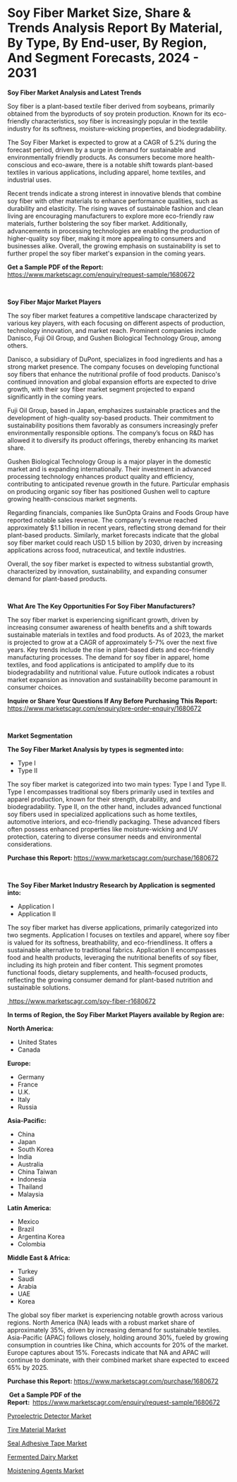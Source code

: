<p><h1>Soy Fiber Market Size, Share & Trends Analysis Report By Material, By Type, By End-user, By Region, And Segment Forecasts, 2024 - 2031</h1></p><p><strong>Soy Fiber Market Analysis and Latest Trends</strong></p>
<p><p>Soy fiber is a plant-based textile fiber derived from soybeans, primarily obtained from the byproducts of soy protein production. Known for its eco-friendly characteristics, soy fiber is increasingly popular in the textile industry for its softness, moisture-wicking properties, and biodegradability. </p><p>The Soy Fiber Market is expected to grow at a CAGR of 5.2% during the forecast period, driven by a surge in demand for sustainable and environmentally friendly products. As consumers become more health-conscious and eco-aware, there is a notable shift towards plant-based textiles in various applications, including apparel, home textiles, and industrial uses. </p><p>Recent trends indicate a strong interest in innovative blends that combine soy fiber with other materials to enhance performance qualities, such as durability and elasticity. The rising waves of sustainable fashion and clean living are encouraging manufacturers to explore more eco-friendly raw materials, further bolstering the soy fiber market. Additionally, advancements in processing technologies are enabling the production of higher-quality soy fiber, making it more appealing to consumers and businesses alike. Overall, the growing emphasis on sustainability is set to further propel the soy fiber market's expansion in the coming years.</p></p>
<p><strong>Get a Sample PDF of the Report:&nbsp;</strong> <a href="https://www.marketscagr.com/enquiry/request-sample/1680672?utm_campaign=1848&utm_medium=2&utm_source=Github&utm_content=ia&utm_term=16122024&utm_id=soy-fiber">https://www.marketscagr.com/enquiry/request-sample/1680672</a></p>
<p>&nbsp;</p>
<p><strong>Soy Fiber Major Market Players</strong></p>
<p><p>The soy fiber market features a competitive landscape characterized by various key players, with each focusing on different aspects of production, technology innovation, and market reach. Prominent companies include Danisco, Fuji Oil Group, and Gushen Biological Technology Group, among others.</p><p>Danisco, a subsidiary of DuPont, specializes in food ingredients and has a strong market presence. The company focuses on developing functional soy fibers that enhance the nutritional profile of food products. Danisco's continued innovation and global expansion efforts are expected to drive growth, with their soy fiber market segment projected to expand significantly in the coming years.</p><p>Fuji Oil Group, based in Japan, emphasizes sustainable practices and the development of high-quality soy-based products. Their commitment to sustainability positions them favorably as consumers increasingly prefer environmentally responsible options. The company’s focus on R&D has allowed it to diversify its product offerings, thereby enhancing its market share.</p><p>Gushen Biological Technology Group is a major player in the domestic market and is expanding internationally. Their investment in advanced processing technology enhances product quality and efficiency, contributing to anticipated revenue growth in the future. Particular emphasis on producing organic soy fiber has positioned Gushen well to capture growing health-conscious market segments.</p><p>Regarding financials, companies like SunOpta Grains and Foods Group have reported notable sales revenue. The company's revenue reached approximately $1.1 billion in recent years, reflecting strong demand for their plant-based products. Similarly, market forecasts indicate that the global soy fiber market could reach USD 1.5 billion by 2030, driven by increasing applications across food, nutraceutical, and textile industries.</p><p>Overall, the soy fiber market is expected to witness substantial growth, characterized by innovation, sustainability, and expanding consumer demand for plant-based products.</p></p>
<p>&nbsp;</p>
<p><strong>What Are The Key Opportunities For Soy Fiber Manufacturers?</strong></p>
<p><p>The soy fiber market is experiencing significant growth, driven by increasing consumer awareness of health benefits and a shift towards sustainable materials in textiles and food products. As of 2023, the market is projected to grow at a CAGR of approximately 5-7% over the next five years. Key trends include the rise in plant-based diets and eco-friendly manufacturing processes. The demand for soy fiber in apparel, home textiles, and food applications is anticipated to amplify due to its biodegradability and nutritional value. Future outlook indicates a robust market expansion as innovation and sustainability become paramount in consumer choices.</p></p>
<p><strong>Inquire or Share Your Questions If Any Before Purchasing This Report:</strong> <a href="https://www.marketscagr.com/enquiry/pre-order-enquiry/1680672?utm_campaign=1848&utm_medium=2&utm_source=Github&utm_content=ia&utm_term=16122024&utm_id=soy-fiber">https://www.marketscagr.com/enquiry/pre-order-enquiry/1680672</a></p>
<p>&nbsp;</p>
<p><strong>Market Segmentation</strong></p>
<p><strong>The Soy Fiber Market Analysis by types is segmented into:</strong></p>
<p><ul><li>Type I</li><li>Type II</li></ul></p>
<p><p>The soy fiber market is categorized into two main types: Type I and Type II. Type I encompasses traditional soy fibers primarily used in textiles and apparel production, known for their strength, durability, and biodegradability. Type II, on the other hand, includes advanced functional soy fibers used in specialized applications such as home textiles, automotive interiors, and eco-friendly packaging. These advanced fibers often possess enhanced properties like moisture-wicking and UV protection, catering to diverse consumer needs and environmental considerations.</p></p>
<p><strong>Purchase this Report:&nbsp;</strong><a href="https://www.marketscagr.com/purchase/1680672?utm_campaign=1848&utm_medium=2&utm_source=Github&utm_content=ia&utm_term=16122024&utm_id=soy-fiber">https://www.marketscagr.com/purchase/1680672</a></p>
<p>&nbsp;</p>
<p><strong>The Soy Fiber Market Industry Research by Application is segmented into:</strong></p>
<p><ul><li>Application I</li><li>Application II</li></ul></p>
<p><p>The soy fiber market has diverse applications, primarily categorized into two segments. Application I focuses on textiles and apparel, where soy fiber is valued for its softness, breathability, and eco-friendliness. It offers a sustainable alternative to traditional fabrics. Application II encompasses food and health products, leveraging the nutritional benefits of soy fiber, including its high protein and fiber content. This segment promotes functional foods, dietary supplements, and health-focused products, reflecting the growing consumer demand for plant-based nutrition and sustainable solutions.</p></p>
<p><a href="https://www.marketscagr.com/soy-fiber-r1680672?utm_campaign=1848&utm_medium=2&utm_source=Github&utm_content=ia&utm_term=16122024&utm_id=soy-fiber">&nbsp;https://www.marketscagr.com/soy-fiber-r1680672</a></p>
<p><strong>In terms of Region, the Soy Fiber Market Players available by Region are:</strong></p>
<p>
    <p> <strong> North America: </strong>
        <ul>
            <li>United States</li>
            <li>Canada</li>
        </ul>
        </p> 
    <p> <strong> Europe: </strong>
        <ul>
            <li>Germany</li>
            <li>France</li>
            <li>U.K.</li>
            <li>Italy</li>
            <li>Russia</li>
        </ul>
        </p> 
    <p> <strong> Asia-Pacific: </strong>
        <ul>
            <li>China</li>
            <li>Japan</li>
            <li>South Korea</li>
            <li>India</li>
            <li>Australia</li>
            <li>China Taiwan</li>
            <li>Indonesia</li>
            <li>Thailand</li>
            <li>Malaysia</li>
        </ul>
        </p> 
    <p> <strong> Latin America: </strong>
        <ul>
            <li>Mexico</li>
            <li>Brazil</li>
            <li>Argentina Korea</li>
            <li>Colombia</li>
        </ul>
        </p> 
    <p> <strong> Middle East & Africa: </strong>
        <ul>
            <li>Turkey</li>
            <li>Saudi</li>
            <li>Arabia</li>
            <li>UAE</li>
            <li>Korea</li>
        </ul>
    </p>
    </p>
<p><p>The global soy fiber market is experiencing notable growth across various regions. North America (NA) leads with a robust market share of approximately 35%, driven by increasing demand for sustainable textiles. Asia-Pacific (APAC) follows closely, holding around 30%, fueled by growing consumption in countries like China, which accounts for 20% of the market. Europe captures about 15%. Forecasts indicate that NA and APAC will continue to dominate, with their combined market share expected to exceed 65% by 2025.</p></p>
<p><strong>Purchase this Report: </strong><a href="https://www.marketscagr.com/purchase/1680672?utm_campaign=1848&utm_medium=2&utm_source=Github&utm_content=ia&utm_term=16122024&utm_id=soy-fiber">https://www.marketscagr.com/purchase/1680672</a></p>
<p>&nbsp;<strong>Get a Sample PDF of the Report:&nbsp;&nbsp;</strong><a href="https://www.marketscagr.com/enquiry/request-sample/1680672?utm_campaign=1848&utm_medium=2&utm_source=Github&utm_content=ia&utm_term=16122024&utm_id=soy-fiber">https://www.marketscagr.com/enquiry/request-sample/1680672</a></p>
<p><strong></strong></p>
<p><p><a href="https://www.linkedin.com/pulse/understanding-surging-pyroelectric-detector-market-131-cagr-rntwe?utm_campaign=1848&utm_medium=2&utm_source=Github&utm_content=ia&utm_term=16122024&utm_id=soy-fiber">Pyroelectric Detector Market</a></p><p><a href="https://www.linkedin.com/pulse/comprehensive-market-analysis-tire-material-trends-share-size-v941e?utm_campaign=1848&utm_medium=2&utm_source=Github&utm_content=ia&utm_term=16122024&utm_id=soy-fiber">Tire Material Market</a></p><p><a href="https://www.linkedin.com/pulse/seal-adhesive-tape-market-research-report-industry-growth-projected-mhsbe?utm_campaign=1848&utm_medium=2&utm_source=Github&utm_content=ia&utm_term=16122024&utm_id=soy-fiber">Seal Adhesive Tape Market</a></p><p><a href="https://www.linkedin.com/pulse/detailed-examination-fermented-dairy-market-macro-overview-ikzie?utm_campaign=1848&utm_medium=2&utm_source=Github&utm_content=ia&utm_term=16122024&utm_id=soy-fiber">Fermented Dairy Market</a></p><p><a href="https://www.linkedin.com/pulse/exploring-growth-opportunities-moistening-agents-market-revenue-qyxwe?utm_campaign=1848&utm_medium=2&utm_source=Github&utm_content=ia&utm_term=16122024&utm_id=soy-fiber">Moistening Agents Market</a></p></p>